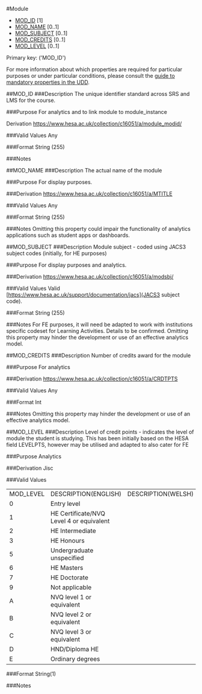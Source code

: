 #Module
* [MOD_ID](#mod_id) [1]
* [MOD_NAME](#mod_name) [0..1]
* [MOD_SUBJECT](#mod_subject) [0..1]
* [MOD_CREDITS](#mod_credits) [0..1]
* [MOD_LEVEL](#mod_level) [0..1]

Primary key: ('MOD_ID')

For more information about which properties are required for particular purposes or under particular conditions, please consult the [guide to mandatory properties in the UDD](../mandatory.md).

##MOD_ID
###Description
The unique identifier standard across SRS and LMS for the course.

###Purpose
For analytics and to link module to module_instance

Derivation
https://www.hesa.ac.uk/collection/c16051/a/module_modid/

###Valid Values
Any

###Format
String (255)

###Notes


##MOD_NAME
###Description
The actual name of the module

###Purpose
For display purposes.

###Derivation
https://www.hesa.ac.uk/collection/c16051/a/MTITLE

###Valid Values
Any

###Format
String (255)

###Notes
Omitting this property could impair the functionality of analytics applications such as student apps or dashboards.

##MOD_SUBJECT
###Description
Module subject - coded using JACS3 subject codes (initially, for HE purposes)

###Purpose
For display purposes and analytics.

###Derivation
https://www.hesa.ac.uk/collection/c16051/a/modsbj/

###Valid Values
Valid [https://www.hesa.ac.uk/support/documentation/jacs](JACS3 subject code).

###Format
String (255)

###Notes
For FE purposes, it will need be adapted to work with institutions specific codeset for Learning Activities. Details to be confirmed.
Omitting this property may hinder the development or use of an effective analytics model.


##MOD_CREDITS
###Description
Number of credits award for the module

###Purpose
For analytics

###Derivation
https://www.hesa.ac.uk/collection/c16051/a/CRDTPTS

###Valid Values
Any

###Format
Int

###Notes
Omitting this property may hinder the development or use of an effective analytics model.

##MOD_LEVEL
###Description
Level of credit points - indicates the level of module the student is studying. This has been initially based on the HESA field LEVELPTS, however may be utilised and adapted to also cater for FE

###Purpose
Analytics

###Derivation
Jisc

###Valid Values

<table>
<tr><td>MOD_LEVEL</td><td>DESCRIPTION(ENGLISH)</td><td>DESCRIPTION(WELSH)  </td></tr>
<tr><td>0</td><td>Entry level</td><td>  </td></tr>
<tr><td>1</td><td>HE Certificate/NVQ Level 4 or equivalent</td><td> 	</td></tr>
<tr><td>2</td><td>HE Intermediate</td><td> 	</td></tr>
<tr><td>3</td><td>HE Honours</td><td> 	</td></tr>
<tr><td>5</td><td>Undergraduate unspecified</td><td> 	</td></tr>
<tr><td>6</td><td>HE Masters</td><td> 	</td></tr>
<tr><td>7</td><td>HE Doctorate</td><td> 	</td></tr>
<tr><td>9</td><td>Not applicable</td><td> 	</td></tr>
<tr><td>A</td><td>NVQ level 1 or equivalent</td><td> 	</td></tr>
<tr><td>B</td><td>NVQ level 2 or equivalent</td><td> 	</td></tr>
<tr><td>C</td><td>NVQ level 3 or equivalent</td><td> 	</td></tr>
<tr><td>D</td><td>HND/Diploma HE</td><td> 	</td></tr>
<tr><td>E</td><td>Ordinary degrees</td><td></td></tr>
</table> 	

###Format
String(1)

###Notes
